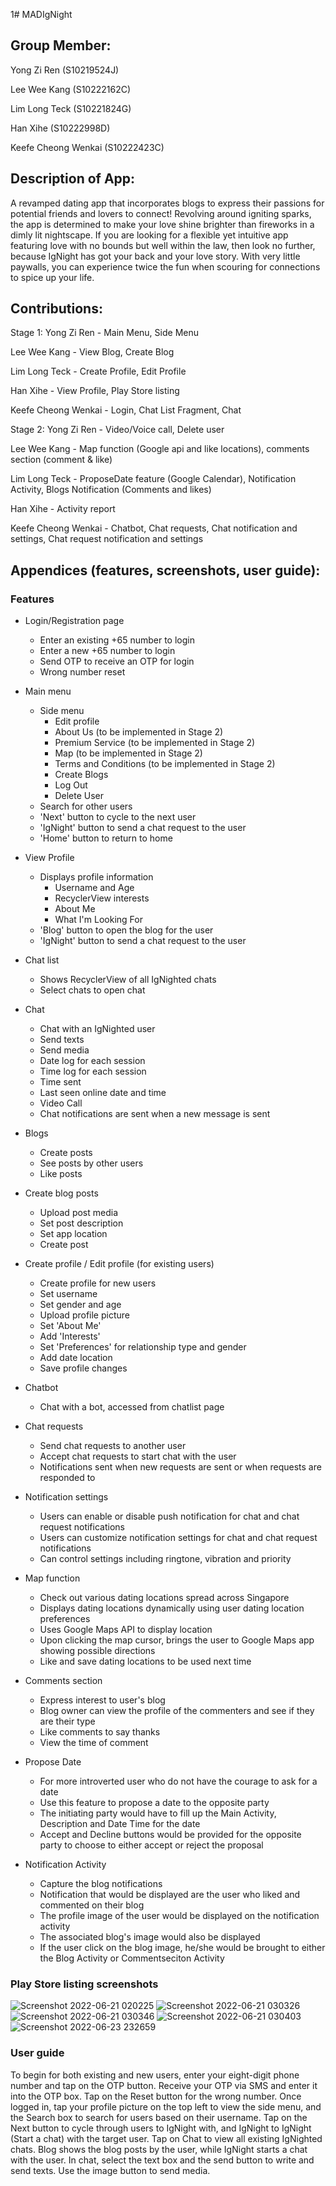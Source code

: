 1# MADIgNight
## Group Member:

Yong Zi Ren (S10219524J)

Lee Wee Kang (S10222162C)

Lim Long Teck (S10221824G)

Han Xihe (S10222998D)

Keefe Cheong Wenkai (S10222423C)

## Description of App:

A revamped dating app that incorporates blogs to express their passions for potential friends and lovers to connect! Revolving around igniting sparks, the app is determined to make your love shine brighter than fireworks in a dimly lit nightscape. If you are looking for a flexible yet intuitive app featuring love with no bounds but well within the law, then look no further, because IgNight has got your back and your love story. With very little paywalls, you can experience twice the fun when scouring for connections to spice up your life.

## Contributions:
Stage 1:
Yong Zi Ren - Main Menu, Side Menu

Lee Wee Kang - View Blog, Create Blog

Lim Long Teck - Create Profile, Edit Profile

Han Xihe - View Profile, Play Store listing

Keefe Cheong Wenkai - Login, Chat List Fragment, Chat

Stage 2:
Yong Zi Ren - Video/Voice call, Delete user

Lee Wee Kang - Map function (Google api and like locations), comments section (comment & like)

Lim Long Teck - ProposeDate feature (Google Calendar), Notification Activity, Blogs Notification (Comments and likes)

Han Xihe - Activity report

Keefe Cheong Wenkai - Chatbot, Chat requests, Chat notification and settings, Chat request notification and settings

## Appendices (features, screenshots, user guide):

### Features

* Login/Registration page
    * Enter an existing +65 number to login 
    * Enter a new +65 number to login
    * Send OTP to receive an OTP for login 
    * Wrong number reset 
    
* Main menu
    * Side menu
        * Edit profile 
        * About Us (to be implemented in Stage 2)
        * Premium Service (to be implemented in Stage 2)
        * Map (to be implemented in Stage 2)
        * Terms and Conditions (to be implemented in Stage 2)
        * Create Blogs 
        * Log Out  
        * Delete User
    * Search for other users
    * 'Next' button to cycle to the next user
    * 'IgNight' button to send a chat request to the user
    * 'Home' button to return to home
* View Profile
    * Displays profile information
        * Username and Age
        * RecyclerView interests
        * About Me
        * What I'm Looking For 
    * 'Blog' button to open the blog for the user 
    * 'IgNight' button to send a chat request to the user
* Chat list
    * Shows RecyclerView of all IgNighted chats 
    * Select chats to open chat
* Chat 
    * Chat with an IgNighted user
    * Send texts
    * Send media
    * Date log for each session
    * Time log for each session 
    * Time sent
    * Last seen online date and time
    * Video Call
    * Chat notifications are sent when a new message is sent
* Blogs
    * Create posts
    * See posts by other users
    * Like posts 
* Create blog posts
    * Upload post media
    * Set post description
    * Set app location
    * Create post 
 * Create profile / Edit profile (for existing users)
    * Create profile for new users
    * Set username 
    * Set gender and age
    * Upload profile picture
    * Set 'About Me'
    * Add 'Interests'
    * Set 'Preferences' for relationship type and gender 
    * Add date location
    * Save profile changes 
 * Chatbot
    * Chat with a bot, accessed from chatlist page
 * Chat requests
    * Send chat requests to another user
    * Accept chat requests to start chat with the user
    * Notifications sent when new requests are sent or when requests are responded to
 * Notification settings
    * Users can enable or disable push notification for chat and chat request notifications
    * Users can customize notification settings for chat and chat request notifications
    * Can control settings including ringtone, vibration and priority
* Map function
    * Check out various dating locations spread across Singapore
    * Displays dating locations dynamically using user dating location preferences
    * Uses Google Maps API to display location
    * Upon clicking the map cursor, brings the user to Google Maps app showing possible directions
    * Like and save dating locations to be used next time
* Comments section
    * Express interest to user's blog
    * Blog owner can view the profile of the commenters and see if they are their type
    * Like comments to say thanks
    * View the time of comment     
* Propose Date
    * For more introverted user who do not have the courage to ask for a date
    * Use this feature to propose a date to the opposite party
    * The initiating party would have to fill up the Main Activity, Description and Date Time for the date
    * Accept and Decline buttons would be provided for the opposite party to choose to either accept or reject the proposal
* Notification Activity 
    * Capture the blog notifications
    * Notification that would be displayed are the user who liked and commented on their blog
    * The profile image of the user would be displayed on the notification activity
    * The associated blog's image would also be displayed
    * If the user click on the blog image, he/she would be brought to either the Blog Activity or Commentseciton Activity
    
    
    
### Play Store listing screenshots

![Screenshot 2022-06-21 020225](https://user-images.githubusercontent.com/103987209/175459237-3f93641f-0432-4e65-a6aa-a2c41f7eab6d.png)
![Screenshot 2022-06-21 030326](https://user-images.githubusercontent.com/103987209/175459245-9168ea27-3479-4263-be1a-deb57992567a.png)
![Screenshot 2022-06-21 030346](https://user-images.githubusercontent.com/103987209/175459248-83e01fb2-0ecb-40b1-bae5-3d74d2c880e8.png)
![Screenshot 2022-06-21 030403](https://user-images.githubusercontent.com/103987209/175459263-e1ea3a16-4931-47ff-a107-86392d463027.png)
![Screenshot 2022-06-23 232659](https://user-images.githubusercontent.com/103987209/175459273-51aa8912-ff8b-4f8e-ab1e-300dbd4762ea.png)

### User guide

To begin for both existing and new users, enter your eight-digit phone number and tap on the OTP button. Receive your OTP via SMS and enter it into the OTP box. Tap on the Reset button for the wrong number. 
Once logged in, tap your profile picture on the top left to view the side menu, and the Search box to search for users based on their username. Tap on the Next button to cycle through users to IgNight with, and IgNight to IgNight (Start a chat) with the target user. Tap on Chat to view all existing IgNighted chats. Blog shows the blog posts by the user, while IgNight starts a chat with the user. 
In chat, select the text box and the send button to write and send texts. Use the image button to send media. 
